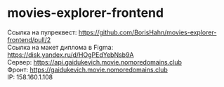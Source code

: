# movies-explorer-frontend

Ссылка на пулреквест: https://github.com/BorisHahn/movies-explorer-frontend/pull/2  
Ссылка на макет диплома в Figma: https://disk.yandex.ru/d/HOgPEdYebNsb9A  
Сервер: https://api.gaidukevich.movie.nomoredomains.club  
Фронт: https://gaidukevich.movie.nomoredomains.club  
IP: 158.160.1.108  
